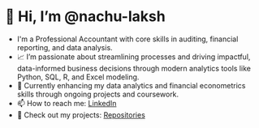 # 👋 Hi, I’m @nachu-laksh  
- I'm a Professional Accountant with core skills in auditing, financial reporting, and data analysis.  
- 📈 I’m passionate about streamlining processes and driving impactful, data-informed business decisions through modern analytics tools like Python, SQL, R, and Excel modeling.  
- 🌱 Currently enhancing my data analytics and financial econometrics skills through ongoing projects and coursework.  
- 📫 How to reach me: [LinkedIn](https://www.linkedin.com/in/nachu-lakshmanan/)
- 📂 Check out my projects: [Repositories](https://github.com/nachu-laksh?tab=repositories)   


  

<!---
nachu-laksh/nachu-laksh is a ✨ special ✨ repository because its `README.md` (this file) appears on your GitHub profile.
You can click the Preview link to take a look at your changes.
--->
